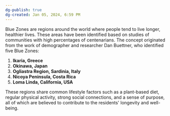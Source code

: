 ```yaml
---
dg-publish: true
dg-created: Jan 05, 2024, 6:59 PM
---
```


Blue Zones are regions around the world where people tend to live longer, healthier lives. These areas have been identified based on studies of communities with high percentages of centenarians. The concept originated from the work of demographer and researcher Dan Buettner, who identified five Blue Zones:

1. **Ikaria, Greece**
2. **Okinawa, Japan**
3. **Ogliastra Region, Sardinia, Italy**
4. **Nicoya Peninsula, Costa Rica**
5. **Loma Linda, California, USA**

These regions share common lifestyle factors such as a plant-based diet, regular physical activity, strong social connections, and a sense of purpose, all of which are believed to contribute to the residents' longevity and well-being.